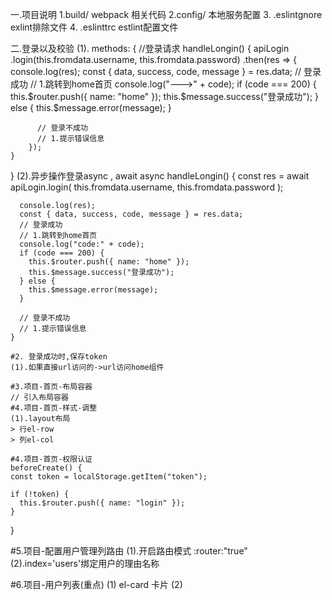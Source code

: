 一.项目说明
1.build/ webpack 相关代码
2.config/ 本地服务配置
3. .eslintgnore exlint排除文件
4. .eslinttrc estlint配置文件

二.登录以及校验
(1).
  methods: {
    //登录请求
    handleLongin() {
      apiLogin
        .login(this.fromdata.username, this.fromdata.password)
        .then(res => {
          console.log(res);
          const { data, success, code, message } = res.data;
          // 登录成功
          // 1.跳转到home首页
          console.log("--->" + code);
          if (code === 200) {
            this.$router.push({ name: "home" });
            this.$message.success("登录成功");
          } else {
            this.$message.error(message);
          }

          // 登录不成功
          // 1.提示错误信息
        });
    }
  }
  (2).异步操作登录async , await
      async handleLongin() {
      const res = await apiLogin.login(
        this.fromdata.username,
        this.fromdata.password
      );

      console.log(res);
      const { data, success, code, message } = res.data;
      // 登录成功
      // 1.跳转到home首页
      console.log("code:" + code);
      if (code === 200) {
        this.$router.push({ name: "home" });
        this.$message.success("登录成功");
      } else {
        this.$message.error(message);
      }

      // 登录不成功
      // 1.提示错误信息
    }

    #2. 登录成功时,保存token
    (1).如果直接url访问的->url访问home组件
    
    #3.项目-首页-布局容器
    // 引入布局容器
    #4.项目-首页-样式-调整
    (1).layout布局
    > 行el-row
    > 列el-col

    #4.项目-首页-权限认证
    beforeCreate() {
    const token = localStorage.getItem("token");

    if (!token) {
      this.$router.push({ name: "login" });
    }
  }

#5.项目-配置用户管理列路由
(1).开启路由模式 :router:"true"
(2).index='users'绑定用户的理由名称

#6.项目-用户列表(重点)
(1) el-card 卡片
(2)
